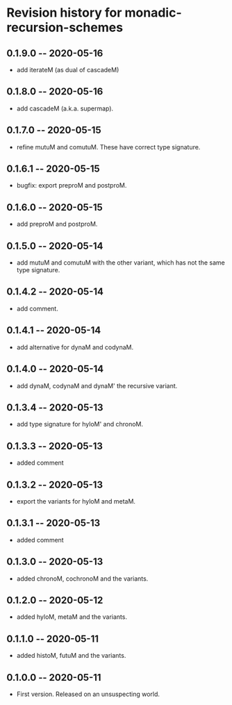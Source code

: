 # Revision history for monadic-recursion-schemes

## 0.1.9.0 -- 2020-05-16

* add iterateM (as dual of cascadeM)

## 0.1.8.0 -- 2020-05-16

* add cascadeM (a.k.a. supermap).

## 0.1.7.0 -- 2020-05-15

* refine mutuM and comutuM. These have correct type signature.

## 0.1.6.1 -- 2020-05-15

* bugfix: export preproM and postproM.

## 0.1.6.0 -- 2020-05-15

* add preproM and postproM.

## 0.1.5.0 -- 2020-05-14

* add mutuM and comutuM with the other variant, which has not the same type signature.

## 0.1.4.2 -- 2020-05-14

* add comment.

## 0.1.4.1 -- 2020-05-14

* add alternative for dynaM and codynaM.

## 0.1.4.0 -- 2020-05-14

* add dynaM, codynaM and dynaM' the recursive variant.

## 0.1.3.4 -- 2020-05-13

* add type signature for hyloM' and chronoM.

## 0.1.3.3 -- 2020-05-13

* added comment

## 0.1.3.2 -- 2020-05-13

* export the variants for hyloM and metaM.

## 0.1.3.1 -- 2020-05-13

* added comment

## 0.1.3.0 -- 2020-05-13

* added chronoM, cochronoM and the variants.

## 0.1.2.0 -- 2020-05-12

* added hyloM, metaM and the variants.

## 0.1.1.0 -- 2020-05-11

* added histoM, futuM and the variants.

## 0.1.0.0 -- 2020-05-11

* First version. Released on an unsuspecting world.
